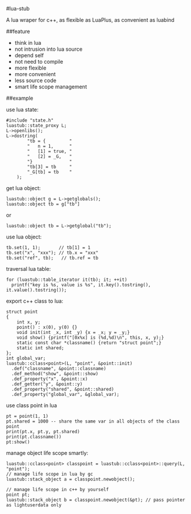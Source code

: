 #lua-stub

A lua wraper for c++, as flexible as LuaPlus, as convenient as luabind

##feature

* think in lua
* not intrusion into lua source
* depend self
* not need to compile
* more flexible
* more convenient
* less source code
* smart life scope management

##example

use lua state:

    #include "state.h"
    luastub::state_proxy L;
    L->openlibs();
    L->dostring(
    		"tb = {			"
    		"	n = 1,		"
    		"	[1] = true,	"
    		"	[2] = _G,	"
    		"}				"
    		"tb[3] = tb		"
    		"_G[tb] = tb	"
    	);

get lua object:

    luastub::object g = L->getglobals();
    luastub::object tb = g["tb"]

or

    luastub::object tb = L->getglobal("tb");
    
    
use lua object:

    tb.set(1, 1);       // tb[1] = 1
    tb.set("x", "xxx"); // tb.x = "xxx"
    tb.set("ref", tb);   // tb.ref = tb
    
traversal lua table:

    for (luastub::table_iterator it(tb); it; ++it)
      printf("key is %s, value is %s", it.key().tostring(), it.value().tostring());
    

export c++ class to lua:

    struct point
    {
    	int x, y;
    	point() : x(0), y(0) {}
    	void init(int _x, int _y) {x = _x; y = _y;}
    	void show() {printf("[0x%x]	is (%d,%d)\n", this, x, y);}
    	static const char *classname() {return "struct point";}
    	static int shared;
    };
	int global_var;
    luastub::cclass<point>(L, "point", &point::init)
      .def("classname", &point::classname)
      .def_method("show", &point::show)
      .def_property("x", &point::x)
      .def_getter("y", &point::y)
      .def_property("shared", &point::shared)
      .def_property("global_var", &global_var);

use class point in lua

    pt = point(1, 1)
    pt.shared = 1000 -- share the same var in all objects of the class point
    print(pt.x, pt.y, pt.shared)
    print(pt.classname())
    pt:show()
    
manage object life scope smartly:

	luastub::cclass<point> classpoint = luastub::cclass<point>::query(L, "point");
	// manage life scope in lua by gc
	luastub::stack_object a = classpoint.newobject();
	
	// manage life scope in c++ by yourself
	point pt;
	luastub::stack_object b = classpoint.newobject(&pt); // pass pointer as lightuserdata only